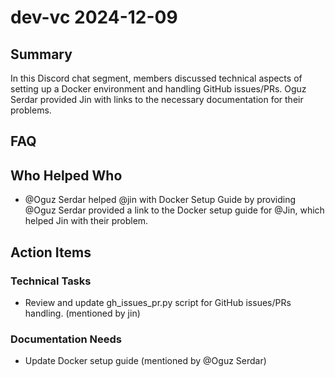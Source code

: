 # dev-vc 2024-12-09

## Summary
In this Discord chat segment, members discussed technical aspects of setting up a Docker environment and handling GitHub issues/PRs. Oguz Serdar provided Jin with links to the necessary documentation for their problems.

## FAQ


## Who Helped Who
- @Oguz Serdar helped @jin with Docker Setup Guide by providing @Oguz Serdar provided a link to the Docker setup guide for @Jin, which helped Jin with their problem.

## Action Items

### Technical Tasks
- Review and update gh_issues_pr.py script for GitHub issues/PRs handling. (mentioned by jin)

### Documentation Needs
- Update Docker setup guide (mentioned by @Oguz Serdar)